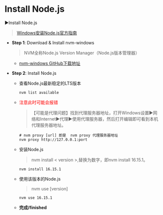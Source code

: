 # Install Node.js
▶Install Node.js

>[Windows安装Node.js官方指南](https://docs.microsoft.com/en-us/windows/dev-environment/javascript/nodejs-on-windows)

- **Step 1**: Download & Install nvm-windows

  >NVM全称Node.js Version Manager（Node.js版本管理器）

  - [nvm-windows GitHub下载地址](https://github.com/coreybutler/nvm-windows/releases)

- **Step 2**: Install Node.js

  - 查看Node.js最新稳定的LTS版本
    ```
    nvm list available
    ```

  - <font color="red">注意此时可能会报错 </font> 

    >【可能是代理问题】找到代理服务器地址，打开Windows设置▶网络和Internet▶代理▶使用代理服务器，然后打开编辑即可看到本机代理服务器地址。

     ```
     # nvm proxy [url] 即是  nvm proxy 代理服务器地址
     nvm proxy http://127.0.0.1:port
     ```
  - 安装Node.js

    >nvm install < version \>,替换<version>为数字，即nvm install 16.15.1。

     ```
     nvm install 16.15.1
     ```
  - 使用该版本的Node.js

    >nvm use [version] 

    ```
    nvm use 16.15.1
    ```
  - **完成/finished**